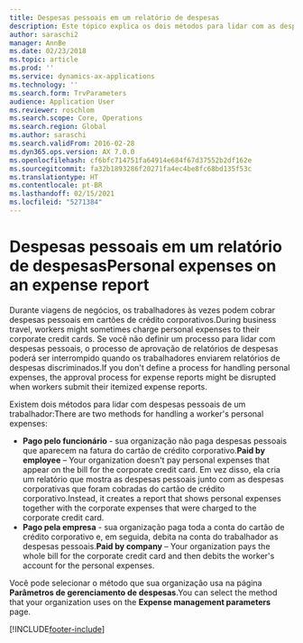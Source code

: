 ```yaml
---
title: Despesas pessoais em um relatório de despesas
description: Este tópico explica os dois métodos para lidar com as despesas pessoais de um trabalhador no Microsoft Dynamics 365 Finance.
author: saraschi2
manager: AnnBe
ms.date: 02/23/2018
ms.topic: article
ms.prod: ''
ms.service: dynamics-ax-applications
ms.technology: ''
ms.search.form: TrvParameters
audience: Application User
ms.reviewer: roschlom
ms.search.scope: Core, Operations
ms.search.region: Global
ms.author: saraschi
ms.search.validFrom: 2016-02-28
ms.dyn365.ops.version: AX 7.0.0
ms.openlocfilehash: cf6bfc714751fa64914e684f67d37552b2df162e
ms.sourcegitcommit: fa32b1893286f20271fa4ec4be8fc68bd135f53c
ms.translationtype: HT
ms.contentlocale: pt-BR
ms.lasthandoff: 02/15/2021
ms.locfileid: "5271384"
---
```

# <a name="personal-expenses-on-an-expense-report"></a><span data-ttu-id="41f5e-103">Despesas pessoais em um relatório de despesas</span><span class="sxs-lookup"><span data-stu-id="41f5e-103">Personal expenses on an expense report</span></span>

<span data-ttu-id="41f5e-104">Durante viagens de negócios, os trabalhadores às vezes podem cobrar despesas pessoais em cartões de crédito corporativos.</span><span class="sxs-lookup"><span data-stu-id="41f5e-104">During business travel, workers might sometimes charge personal expenses to their corporate credit cards.</span></span> <span data-ttu-id="41f5e-105">Se você não definir um processo para lidar com despesas pessoais, o processo de aprovação de relatórios de despesas poderá ser interrompido quando os trabalhadores enviarem relatórios de despesas discriminados.</span><span class="sxs-lookup"><span data-stu-id="41f5e-105">If you don't define a process for handling personal expenses, the approval process for expense reports might be disrupted when workers submit their itemized expense reports.</span></span> 

<span data-ttu-id="41f5e-106">Existem dois métodos para lidar com despesas pessoais de um trabalhador:</span><span class="sxs-lookup"><span data-stu-id="41f5e-106">There are two methods for handling a worker's personal expenses:</span></span>

- <span data-ttu-id="41f5e-107">**Pago pelo funcionário** - sua organização não paga despesas pessoais que aparecem na fatura do cartão de crédito corporativo.</span><span class="sxs-lookup"><span data-stu-id="41f5e-107">**Paid by employee** – Your organization doesn't pay personal expenses that appear on the bill for the corporate credit card.</span></span> <span data-ttu-id="41f5e-108">Em vez disso, ela cria um relatório que mostra as despesas pessoais junto com as despesas corporativas que foram cobradas do cartão de crédito corporativo.</span><span class="sxs-lookup"><span data-stu-id="41f5e-108">Instead, it creates a report that shows personal expenses together with the corporate expenses that were charged to the corporate credit card.</span></span>
- <span data-ttu-id="41f5e-109">**Pago pela empresa** - sua organização paga toda a conta do cartão de crédito corporativo e, em seguida, debita na conta do trabalhador as despesas pessoais.</span><span class="sxs-lookup"><span data-stu-id="41f5e-109">**Paid by company** – Your organization pays the whole bill for the corporate credit card and then debits the worker's account for the personal expenses.</span></span>

<span data-ttu-id="41f5e-110">Você pode selecionar o método que sua organização usa na página **Parâmetros de gerenciamento de despesas**.</span><span class="sxs-lookup"><span data-stu-id="41f5e-110">You can select the method that your organization uses on the **Expense management parameters** page.</span></span>


[!INCLUDE[footer-include](../includes/footer-banner.md)]